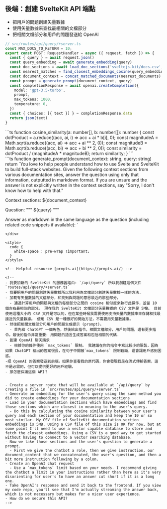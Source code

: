 ## <carbon-bare-metal-server /> 後端：創建 SvelteKit API 端點 <!-- Create SvelteKit back-end API endpoint  -->

<ul>
<li>
<span v-if="$slidev.nav.clicks > 0">
<carbon-3d-print-mesh /> 把用戶的問題創建矢量數據 <!-- Create embedding of user's query -->
</span>
</li>
<li>
<span v-if="$slidev.nav.clicks > 1">
<fluent-mdl2-documentation /> 使用矢量數據來查找最相關的文檔部分 <!-- Use embeddings to find most relevant documentation sections -->
</span>
</li>
<li>
<span v-if="$slidev.nav.clicks > 2">
<carbon-chat /> 把相關文檔部分和用戶的問題發送給 OpenAI <!-- Send relevant documentation and user's question to OpenAI -->
</span>
</li>
</ul>

```ts {1,3,18|4-5|2,6-7|8-9|8-9|10-12|13|17}
// src/routes/api/query/+server.ts
const MAX_DOCS_TO_RETURN = 10;
export const POST: RequestHandler = async ({ request, fetch }) => {
  const { query } = await request.json()
  const query_embedding = await generate_embedding(query)
  const doc_sections = await load_doc_sections('sveltejs.kit/docs.csv', fetch)
  const nearest_matches = find_closest_embeddings_cosine(query_embedding, doc_sections, MAX_DOCS_TO_RETURN)
  const document_context = concat_matched_documents(nearest_documents)
  const prompt = generate_prompt(document_context, query)
  const completionResponse = await openai.createCompletion({
    model: 'gpt-3.5-turbo',
    prompt,
    max_tokens: 1000,
    temperature: 0,
  })
  const { choices: [{ text }] } = completionResponse.data
  return json(text)
}
```

<div fixed bottom-10 left-10 right-10 border="~ green" shadow v-if="$slidev.nav.clicks === 2">
```ts
function cosine_similarity(a: number[], b: number[]): number {
  const dotProduct = a.reduce((acc, ai, i) => acc + ai * b[i], 0);
  const magnitudeA = Math.sqrt(a.reduce((acc, ai) => acc + ai ** 2, 0));
  const magnitudeB = Math.sqrt(b.reduce((acc, bi) => acc + bi ** 2, 0));
  const similarity = dotProduct / (magnitudeA * magnitudeB);
  return similarity;
}
```
</div>

<div fixed top-2 left-10 right-10 border="~ green" shadow v-if="$slidev.nav.clicks === 4">
```ts
function generate_prompt(document_context: string, query: string)
  return `You love to help people understand how to use Svelte and SvelteKit to build full-stack websites. Given the following context sections from various documentation sites, answer the question using only that information, outputted in markdown format. If you are unsure and the answer is not explicitly written in the context sections, say "Sorry, I don't know how to help with that."

Context sections:
${document_context}

Question: """
${query}
"""

Answer as markdown in the same language as the question (including related code snippets if available):
`
```
</div>

<style>
  code {
    white-space : pre-wrap !important;
  }
</style>

<!-- Helpful resource [prmpts.ai](https://prmpts.ai/) -->

<!-- 
- 我要加新的 SvelteKit 的服務器路由: `/api/query` 所以我創建這個文件 `routes/api/query/+server.ts` 
- 我要把用戶的問題創建矢量數據所以我利用為文檔部分創建矢量數據一樣的方法.
- 加載有矢量數據的文檔部分，和找到與問題的意思最近的那些部分。
  - 通過計算用戶的問題與文檔的每個部分之間的 cosine 相似度來執行此操作，並留 10 個左右最相似的部分。 現在我的 SvelteKit 文檔部分矢量數據的 CSV 文件是 5MB。 目前使用這種大小的 CSV 文件是可以的，但在某些時候我需要使用支持矢量的數據庫來存儲和找最接近的矢量數據。 使用 CSV 是一種很好的開始方法，不需要用矢量數據庫。
- 然後把相關文檔部分和用戶的問題生成提示 (prompt)。
  - 首先給 ChatGPT 一個角色，然後給出指令，相關文檔部分，用戶的問題，還有更多指令。最後的指令非常重要: 用問題的語言生成答案和包括相關的代碼.
- 創建 OpenAI 聊天請求
  - 根據你的條件使用 `max_tokens` 限制。 我建議在你的指令中寫比較小的限製，因為如果 ChatGPT 給出的答案很長，在句子中間被`max_tokens` 限制截斷，這會讓用戶感到困惑。
-把 OpenAI 的答案發送到前端。如果你查看我的原代碼，你會發現我是在流式傳輸答案，這不是必需的，但可以提供更好的用戶經驗。
- 那怎麼保護這個 API？


- Create a server route that will be available at `/api/query` by creating a file in `src/routes/api/query/+server.ts`
- Generate an embedding for the user's query using the same method you did to create embeddings for your documentation sections
- Load in your documentation sections which have embeddings and find those sections which are closest in meaning to the user's query. 
  - Do this by calculating the cosine similarity between your user's query and each section of your documentation and keep the 10 or so most similar. My CSV file of SvelteKit documentation section embeddings is 5MB. Using a CSV file of this size is OK for now, but at some point I'll need to use a vector capable database to store and fetch the closest embeddings. Using a CSV is a good way to get started without having to connect to a vector searching database.
- Now we take those sections and the user's question to generate a prompt.
  - First we give the chatbot a role, then we give instruction, our document_content that we concatenated, the user's question, and then a bit more instruction following by a colon.
- Create an OpenAI chat request
  - Use a `max_tokens` limit based on your needs. I recommend giving the chatbot a limit in your instructions rather than here as it's very disorienting for user's to have an answer cut short if it is a long one.
- Take OpenAI's response and send it back to the frontend. If you view my code repo, you'll see that I'm actually streaming the answer back, which is not necessary but makes for a nicer user experience.
- How do we secure this API?
-->


